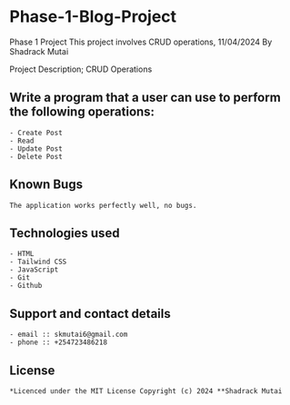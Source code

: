 # Phase-1-Blog-Project
Phase 1 Project
This project involves CRUD operations, 11/04/2024
By Shadrack Mutai

Project Description;
CRUD Operations
## Write a program that a user can use to perform the following operations:
    - Create Post
    - Read
    - Update Post
    - Delete Post


## Known Bugs
    The application works perfectly well, no bugs.

## Technologies used
    - HTML
    - Tailwind CSS
    - JavaScript
    - Git
    - Github

## Support and contact details
    - email :: skmutai6@gmail.com
    - phone :: +254723486218

## License
    *Licenced under the MIT License Copyright (c) 2024 **Shadrack Mutai

##